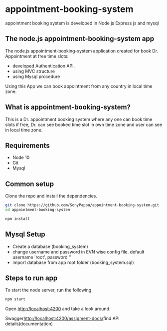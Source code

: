 

# appointment-booking-system
appointment booking system is developed in Node js Express js and mysql
## The node.js appointment-booking-system app

The node.js appointment-booking-system application created for book Dr. Appointment at free time slots:

- developed Authentication API.
- using MVC structure 
- using Mysql procedure

Using this App we can book appointment from any country in local time zone.

## What is appointment-booking-system?

This is a Dr. appointment booking system where any one can book time slots if free, Dr. can see booked time slot in own time zone and user can see in local time zone.

## Requirements

* Node 10
* Git
* Mysql

## Common setup

Clone the repo and install the dependencies.

```bash
git clone https://github.com/SonyPappu/appointment-booking-system.git
cd appointment-booking-system
```

```bash
npm install
```

## Mysql Setup

- Create a database (booking_system)
- change username and password in EVN wise config file. default username 'root', password ''
- import database from app root folder (booking_system.sql)


## Steps to run app

To start the node server, run the following

```bash
npm start
```

Open [http://localhost:4200](http://localhost:4200) and take a look around.

Swagger[http://localhost:4200/assigment-docs/](http://localhost:4200/assigment-docs/)find API details(documentation)


